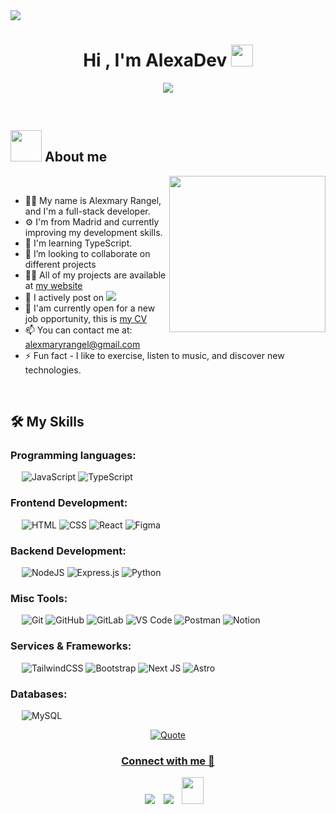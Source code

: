 <img src="https://user-images.githubusercontent.com/73097560/115834477-dbab4500-a447-11eb-908a-139a6edaec5c.gif">

<h1 align="center"><b>Hi , I'm AlexaDev </b><img src="https://media.giphy.com/media/hvRJCLFzcasrR4ia7z/giphy.gif" width="35"></h1>
<!--  -->
<p align="center">
  <a href="https://github.com/DenverCoder1/readme-typing-svg"><img src="https://readme-typing-svg.herokuapp.com?font=Time+New+Roman&color=cyan&size=25&center=true&vCenter=true&width=600&height=100&lines=AlexaDev+👩‍💻;+Full-stack+web+developer.;I+build+real-world+projects+while+learning,;+and+applying+modern+technologies+like;+React,Tailwind,Node.js,+and+SQL,;Backend+and+Frontend..<3;+Developer+Full-stack.;Construyo+proyectos+reales+mientras+aprendo,;+y+aplico+tecnologías+modernas+como;+React,Tailwind,Node.js,+y+SQL,;Backend+y+Frontend..<3"></a>
</p>

<br>

## <picture><img src = "https://github.com/7oSkaaa/7oSkaaa/blob/main/Images/about_me.gif?raw=true" width = 50px></picture> About me

<picture> <img align="right" src="https://github.com/7oSkaaa/7oSkaaa/blob/main/Images/Right_Side.gif?raw=true" width = 250px></picture>

<br>

- 🙋‍♀️ My name is Alexmary Rangel, and I'm a full-stack developer.
- ⚙️ I'm from Madrid and currently improving my development skills.
- 🌱 I'm learning TypeScript.
- 👯 I’m looking to collaborate on different projects
- 👨‍💻 All of my projects are available at [my website](https://portfolio-alexmary-rangel.netlify.app/)
- 📝 I actively post on
	   <a href="https://linkedin.com/in/alexmary-rangel-825300121">
	   <img src="https://custom-icon-badges.demolab.com/badge/LinkedIn-0A66C2?logo=linkedin-white&logoColor=fff">
	   </a>
- 👀 I'am currently open for a new job opportunity, this is [my CV](Alexmary_Rangel_Web_Developer_CV.pdf.pdf)
- 📫 You can contact me at: [alexmaryrangel@gmail.com](https://alexmaryrangel@gmail.com) 
- ⚡ Fun fact  - I like to exercise, listen to music, and discover new technologies.
<br>

  ## 🛠️ My Skills

### Programming languages:
&emsp;
![JavaScript](https://img.shields.io/badge/-JavaScript-000?&logo=JavaScript)
![TypeScript](https://img.shields.io/badge/-TypeScript-000?&logo=TypeScript&logoColor=007ACC)


### Frontend Development:
&emsp;
![HTML](https://img.shields.io/badge/-HTML-000?logo=HTML5)
![CSS](https://img.shields.io/badge/-CSS-000?logo=CSS3&logoColor=blue)
![React](https://img.shields.io/badge/-React-000?logo=React)
![Figma](https://img.shields.io/badge/Figma-000?logo=figma&logoColor=orange)


### Backend Development:
&emsp;
![NodeJS](https://img.shields.io/badge/Node.js-000?logo=node.js&logoColor=green)
![Express.js](https://img.shields.io/badge/Express.js-000.svg?logo=express&logoColor=%2361DAFB)
![Python](https://img.shields.io/badge/python-000?&logo=python&logoColor=ffdd54)

### Misc Tools:
&emsp;
![Git](https://img.shields.io/badge/-Git-000?logo=Git)
![GitHub](https://img.shields.io/badge/-GitHub-000?logo=GitHub)
![GitLab](https://img.shields.io/badge/-GitLab-000?logo=GitLab)
![VS Code](https://img.shields.io/badge/-VS%20Code-000?logo=Visual-Studio-Code)
![Postman](https://img.shields.io/badge/-Postman-000?logo=Postman)
![Notion](https://img.shields.io/badge/Notion-000?logo=notion&logoColor=fff)



### Services & Frameworks: 
&emsp;
![TailwindCSS](https://img.shields.io/badge/Tailwind%20CSS-000?logo=tailwind-css&logoColor=blue)
![Bootstrap](https://img.shields.io/badge/bootstrap-000?&logo=bootstrap&logoColor=blue)
![Next JS](https://img.shields.io/badge/Next-000?&logo=next.js&logoColor=white)
![Astro](https://img.shields.io/badge/Astro-000?logo=astro&logoColor=indigo-500)


### Databases:
&emsp;
![MySQL](https://img.shields.io/badge/MySQL-000?logo=mysql&logoColor=blue)


<p align = "center">
	<a href="https://github.com/piyushsuthar/github-readme-quotes"> <img alt = "Quote" src="https://quotes-github-readme.vercel.app/api?type=horizontal&theme=tokyonight&animation=grow_out_in&quoteCategory=programming">
</p>

<h3 align="center" >Connect with me 🤝 </h3>

<p align="center">

 <div align="center"  class="icons-social" style="margin-left: 10px;">
        <a   target="_blank" href="https://linkedin.com/in/alexmary-rangel-825300121">
			<img src="https://img.icons8.com/doodle/40/000000/linkedin--v2.png" style="margin-left: 10px;" ></a>
        <a style="margin-left: 10px;" target="_blank" href="https://github.com/Alexa2403-progm">
		<img src="https://img.icons8.com/doodle/40/000000/github--v1.png"></a>
           <a style="margin-left: 10px;" target="_blank" href="mailto:alexmaryrangel@gmail.com">
		<img src="https://img.icons8.com/doodle/2x/gmail-new.png" style=" width:35px; height:43px;"></a>
      </div>

</p>


